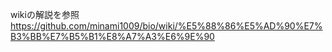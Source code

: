 wikiの解説を参照
https://github.com/minami1009/bio/wiki/%E5%88%86%E5%AD%90%E7%B3%BB%E7%B5%B1%E8%A7%A3%E6%9E%90
